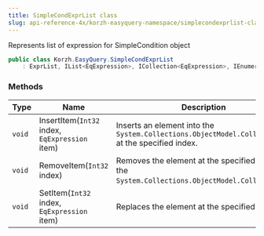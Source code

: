 ```yaml
---
title: SimpleCondExprList class
slug: api-reference-4x/korzh-easyquery-namespace/simplecondexprlist-class
---
```


Represents list of expression for SimpleCondition object
```csharp
public class Korzh.EasyQuery.SimpleCondExprList
    : ExprList, IList<EqExpression>, ICollection<EqExpression>, IEnumerable<EqExpression>, IEnumerable, IList, ICollection, IReadOnlyList<EqExpression>, IReadOnlyCollection<EqExpression>

```

### Methods

| Type | Name | Description | 
| --- | --- | --- | 
| `void` | InsertItem(`Int32` index, `EqExpression` item) | Inserts an element into the `System.Collections.ObjectModel.Collection'1` at the specified index. | 
| `void` | RemoveItem(`Int32` index) | Removes the element at the specified index of the `System.Collections.ObjectModel.Collection'1`. | 
| `void` | SetItem(`Int32` index, `EqExpression` item) | Replaces the element at the specified index. |